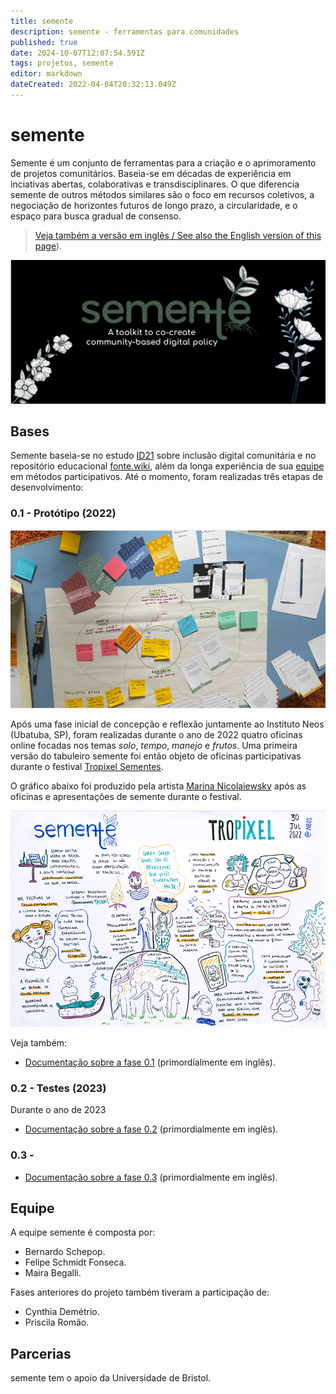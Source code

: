 ```yaml
---
title: semente
description: semente - ferramentas para comunidades
published: true
date: 2024-10-07T12:07:54.591Z
tags: projetos, semente
editor: markdown
dateCreated: 2022-04-04T20:32:13.049Z
---
```


# semente

Semente é um conjunto de ferramentas para a criação e o aprimoramento de projetos comunitários. Baseia-se em décadas de experiência em inciativas abertas, colaborativas e transdisciplinares. O que diferencia semente de outros métodos similares são o foco em recursos coletivos, a negociação de horizontes futuros de longo prazo, a circularidade, e o espaço para busca gradual de consenso.

> [Veja também a versão em inglês / See also the English version of this page](/semente_en)).

![header.png](/header.png)

## Bases

Semente baseia-se no estudo [ID21](/pt-br/projetos/id21) sobre inclusão digital comunitária e no repositório educacional [fonte.wiki](/), além da longa experiência de sua [equipe](#equipe) em métodos participativos. Até o momento, foram realizadas três etapas de desenvolvimento:

### 0.1 - Protótipo (2022)

![deck.jpg](/deck.jpg)

Após uma fase inicial de concepção e reflexão juntamente ao Instituto Neos (Ubatuba, SP), foram realizadas durante o ano de 2022 quatro oficinas online focadas nos temas *solo*, *tempo*, *manejo* e *frutos*. Uma primeira versão do tabuleiro semente foi então objeto de oficinas participativas durante o festival [Tropixel Sementes](https://wiki.ubatuba.cc/doku.php?id=tropixel:sementes).

O gráfico abaixo foi produzido pela artista [Marina Nicolaiewsky](https://marinanica.wixsite.com/vida) após as oficinas e apresentações de semente durante o festival.

![visual.jpg](/visual.jpg)

Veja também:

- [Documentação sobre a fase 0.1](https://github.com/semente-de/documentation/tree/main/0.1-2022) (primordialmente em inglês).


### 0.2 - Testes (2023)

Durante o ano de 2023

- [Documentação sobre a fase 0.2](https://github.com/semente-de/documentation/tree/main/0.2-2023) (primordialmente em inglês).

### 0.3 - 

- [Documentação sobre a fase 0.3](https://github.com/semente-de/documentation/tree/main/0.3-2024) (primordialmente em inglês).

## Equipe

A equipe semente é composta por:

- Bernardo Schepop.
- Felipe Schmidt Fonseca.
- Maira Begalli.

Fases anteriores do projeto também tiveram a participação de:

- Cynthia Demétrio.
- Priscila Romão.

## Parcerias

semente tem o apoio da Universidade de Bristol.